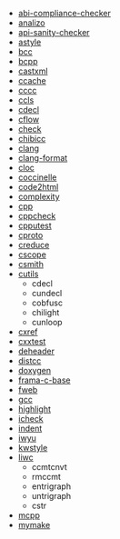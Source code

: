 - [abi-compliance-checker](https://packages.debian.org/stable/devel/abi-compliance-checker)
- [analizo](https://packages.debian.org/stable/devel/analizo)
- [api-sanity-checker](https://packages.debian.org/stable/devel/api-sanity-checker)
- [astyle](https://packages.debian.org/stable/devel/astyle)
- [bcc](https://packages.debian.org/stable/devel/bcc)
- [bcpp](https://packages.debian.org/stable/devel/bcpp)
- [castxml](https://packages.debian.org/stable/devel/castxml)
- [ccache](https://packages.debian.org/stable/devel/ccache)
- [cccc](https://packages.debian.org/stable/devel/cccc)
- [ccls](https://packages.debian.org/stable/devel/ccls)
- [cdecl](https://packages.debian.org/stable/devel/cdecl)
- [cflow](https://packages.debian.org/stable/devel/cflow)
- [check](https://packages.debian.org/stable/devel/check)
- [chibicc](https://packages.debian.org/stable/devel/chibicc)
- [clang](https://packages.debian.org/stable/devel/clang)
- [clang-format](https://packages.debian.org/stable/devel/clang-format)
- [cloc](https://packages.debian.org/stable/devel/cloc)
- [coccinelle](https://packages.debian.org/stable/devel/coccinelle)
- [code2html](https://www.palfrader.org/code/code2html)
- [complexity](https://packages.debian.org/stable/devel/complexity)
- [cpp](https://packages.debian.org/stable/devel/cpp-x86-64-linux-gnu)
- [cppcheck](https://packages.debian.org/stable/devel/cppcheck)
- [cpputest](https://packages.debian.org/stable/devel/cpputest)
- [cproto](https://packages.debian.org/stable/devel/cproto)
- [creduce](https://packages.debian.org/stable/devel/creduce)
- [cscope](https://packages.debian.org/stable/devel/cscope)
- [csmith](https://packages.debian.org/stable/devel/csmith)
- [cutils](https://packages.debian.org/stable/devel/cutils)
  - cdecl
  - cundecl
  - cobfusc
  - chilight
  - cunloop
- [cxref](https://packages.debian.org/stable/devel/cxref)
- [cxxtest](https://packages.debian.org/stable/devel/cxxtest)
- [deheader](https://packages.debian.org/stable/devel/deheader)
- [distcc](https://packages.debian.org/stable/devel/distcc)
- [doxygen](https://packages.debian.org/stable/devel/doxygen)
- [frama-c-base](https://packages.debian.org/stable/devel/frama-c-base)
- [fweb](https://packages.debian.org/stable/devel/fweb)
- [gcc](https://packages.debian.org/stable/devel/gcc)
- [highlight](https://packages.debian.org/stable/devel/highlight)
- [icheck](https://packages.debian.org/stable/devel/icheck)
- [indent](https://packages.debian.org/stable/devel/indent)
- [iwyu](https://packages.debian.org/stable/devel/iwyu)
- [kwstyle](https://packages.debian.org/stable/devel/kwstyle)
- [liwc](https://packages.debian.org/stable/devel/liwc)
  - ccmtcnvt
  - rmccmt
  - entrigraph
  - untrigraph
  - cstr
- [mcpp](https://packages.debian.org/stable/devel/mcpp)
- [mymake](https://packages.debian.org/stable/devel/mymake)
